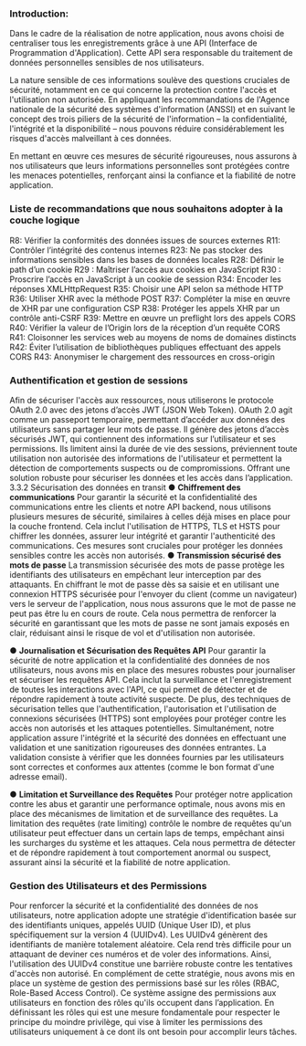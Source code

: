 ### Introduction:

Dans le cadre de la réalisation de notre application, nous avons choisi de centraliser tous les enregistrements grâce à une API (Interface de Programmation d'Application). Cette API sera responsable du traitement de données personnelles sensibles de nos utilisateurs.

La nature sensible de ces informations soulève des questions cruciales de sécurité, notamment en ce qui concerne la protection contre l'accès et l'utilisation non autorisée. En appliquant les recommandations de l'Agence nationale de la sécurité des systèmes d'information (ANSSI) et en suivant le concept des trois piliers de la sécurité de l'information – la confidentialité, l'intégrité et la disponibilité – nous pouvons réduire considérablement les risques d'accès malveillant à ces données.

En mettant en œuvre ces mesures de sécurité rigoureuses, nous assurons à nos utilisateurs que leurs informations personnelles sont protégées contre les menaces potentielles, renforçant ainsi la confiance et la fiabilité de notre application.

### Liste de recommandations que nous souhaitons adopter à la couche logique

R8: Vérifier la conformités des données issues de sources externes
R11: Contrôler l’intégrité des contenus internes
R23: Ne pas stocker des informations sensibles dans les bases de données locales R28: Définir le path d’un cookie
R29 : Maîtriser l’accès aux cookies en JavaScript
R30 : Proscrire l’accès en JavaScript à un cookie de session
R34: Encoder les réponses XMLHttpRequest
R35: Choisir une API selon sa méthode HTTP
R36: Utiliser XHR avec la méthode POST
R37: Compléter la mise en œuvre de XHR par une configuration CSP
R38: Protéger les appels XHR par un contrôle anti-CSRF
R39: Mettre en œuvre un preflight lors des appels CORS
R40: Vérifier la valeur de l’Origin lors de la réception d’un requête CORS
R41: Cloisonner les services web au moyens de noms de domaines distincts R42: Éviter l’utilisation de bibliothèques publiques effectuant des appels CORS R43: Anonymiser le chargement des ressources en cross-origin

### Authentification et gestion de sessions

Afin de sécuriser l'accès aux ressources, nous utiliserons le protocole OAuth 2.0 avec des jetons d’accès JWT (JSON Web Token).
OAuth 2.0 agit comme un passeport temporaire, permettant d’accéder aux données des utilisateurs sans partager leur mots de passe. Il génère des jetons d’accès sécurisés JWT, qui contiennent des informations sur l’utilisateur et ses permissions.
Ils limitent ainsi la durée de vie des sessions, préviennent toute utilisation non autorisée des informations de l'utilisateur et permettent la détection de comportements suspects ou de compromissions. Offrant une solution robuste pour sécuriser les données et les accès dans l’application.
3.3.2 Sécurisation des données en transit
● **Chiffrement des communications**
Pour garantir la sécurité et la confidentialité des communications entre les clients et notre API backend, nous utilisons plusieurs mesures de sécurité, similaires à celles déjà mises en place pour la couche frontend. Cela inclut l'utilisation de HTTPS, TLS et HSTS pour chiffrer les données, assurer leur intégrité et garantir l'authenticité des communications. Ces mesures sont cruciales pour protéger les données sensibles contre les accès non autorisés.
● **Transmission sécurisé des mots de passe**
La transmission sécurisée des mots de passe protège les identifiants des utilisateurs en empêchant leur interception par des attaquants. En chiffrant le mot de passe dès sa saisie et en utilisant une connexion HTTPS sécurisée pour l'envoyer du
client (comme un navigateur) vers le serveur de l'application, nous nous assurons que le mot de passe ne peut pas être lu en cours de route. Cela nous permettra de renforcer la sécurité en garantissant que les mots de passe ne sont jamais exposés en clair, réduisant ainsi le risque de vol et d'utilisation non autorisée.

● **Journalisation et Sécurisation des Requêtes API**
Pour garantir la sécurité de notre application et la confidentialité des données de nos utilisateurs, nous avons mis en place des mesures robustes pour journaliser et sécuriser les requêtes API. Cela inclut la surveillance et l'enregistrement de toutes les interactions avec l'API, ce qui permet de détecter et de répondre rapidement à toute activité suspecte. De plus, des techniques de sécurisation telles que l'authentification, l'autorisation et l'utilisation de connexions sécurisées (HTTPS) sont employées pour protéger contre les accès non autorisés et les attaques potentielles.
Simultanément, notre application assure l'intégrité et la sécurité des données en effectuant une validation et une sanitization rigoureuses des données entrantes. La validation consiste à vérifier que les données fournies par les utilisateurs sont correctes et conformes aux attentes (comme le bon format d'une adresse email).

● **Limitation et Surveillance des Requêtes**
Pour protéger notre application contre les abus et garantir une performance optimale, nous avons mis en place des mécanismes de limitation et de surveillance des requêtes. La limitation des requêtes (rate limiting) contrôle le nombre de requêtes qu'un utilisateur peut effectuer dans un certain laps de temps, empêchant ainsi les surcharges du système et les attaques. Cela nous permettra de détecter et de répondre rapidement à tout comportement anormal ou suspect, assurant ainsi la sécurité et la fiabilité de notre application.

### Gestion des Utilisateurs et des Permissions

Pour renforcer la sécurité et la confidentialité des données de nos utilisateurs, notre application adopte une stratégie d'identification basée sur des identifiants uniques, appelés UUID (Unique User ID), et plus spécifiquement sur la version 4 (UUIDv4). Les UUIDv4 génèrent des identifiants de manière totalement aléatoire. Cela rend très difficile pour un attaquant de deviner ces numéros et de voler des informations. Ainsi, l'utilisation des UUIDv4 constitue une barrière robuste contre les tentatives d'accès non autorisé.
En complément de cette stratégie, nous avons mis en place un système de gestion des permissions basé sur les rôles (RBAC, Role-Based Access Control). Ce système assigne des permissions aux utilisateurs en fonction des rôles qu'ils occupent dans l’application. En définissant les rôles qui est une mesure fondamentale pour respecter le principe du moindre privilège, qui vise à limiter les permissions des utilisateurs uniquement à ce dont ils ont besoin pour accomplir leurs tâches.
